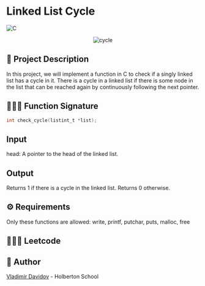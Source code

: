 # Linked List Cycle

![C](https://img.shields.io/badge/C-00599C?style=for-the-badge&logo=c&logoColor=white)


<p align="center">
  <img src="https://github.com/v-dav/holbertonschool-interview/assets/115344057/d73c7027-fd32-4fce-b6b8-321b9fac7167" alt="cycle">
</p>

## 🧐 Project Description

In this project, we will implement a function in C to check if a singly linked list has a cycle in it. There is a cycle in a linked list if there is some node in the list that can be reached again by continuously following the next pointer.

## 🧑🏼‍💻 Function Signature

```c
int check_cycle(listint_t *list);
```

## Input
head: A pointer to the head of the linked list.

## Output
Returns 1 if there is a cycle in the linked list.
Returns 0 otherwise.

## ⚙️ Requirements

Only these functions are allowed: write, printf, putchar, puts, malloc, free

## 🧑🏼‍💻 Leetcode


##  🙇 Author

[Vladimir Davidov](https://github.com/v-dav) - Holberton School
